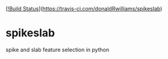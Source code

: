 [[!Build Status](https://app.travis-ci.com/donaldRwilliams/spikeslab.svg?branch=main)](https://travis-ci.com/donaldRwilliams/spikeslab)

# spikeslab
spike and slab feature selection in python



